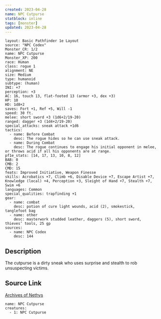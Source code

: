 ```yaml
---
created: 2023-04-28
name: NPC Cutpurse
statblock: inline
tags: [monster]
updated: 2023-04-28
---
```

```statblock
layout: Basic Pathfinder 1e Layout
source: "NPC Codex"
Monster_CR: 1/2
name: NPC Cutpurse
Monster_XP: 200
race: Human
class: rogue 1
alignment: NE
size: Medium
type: humanoid
subtype: (human)
INI: +7
perception: +3
AC: 16, touch 13, flat-footed 13 (armor +3, dex +3)
HP: 10
HD: 1d8+2
saves: Fort +1, Ref +5, Will -1
speed: 30 ft.
melee: short sword +3 (1d6+2/19-20)
ranged: dagger +3 (1d4+2/19-20)
special_attacks: sneak attack +1d6
tactics:
  - name: Before Combat
    desc: The rogue hides so he can use sneak attack.
  - name: During Combat
    desc: The rogue continues to engage his initial opponent in melee, or throws acid if all his opponents are at range.
pf1e_stats: [14, 17, 13, 10, 8, 12]
BAB: 0
CMB: 2
CMD: 15
feats: Improved Initiative, Weapon Finesse
skills: Acrobatics +7, Climb +6, Disable Device +7, Escape Artist +7, Knowledge (local) +4, Perception +3, Sleight of Hand +7, Stealth +7, Swim +6
languages: Common
special_qualities: trapfinding +1
gear:
  - name: combat
    desc: potion of cure light wounds, acid (2), smokestick, tanglefoot bag
  - name: other
    desc: masterwork studded leather, daggers (5), short sword, thieves’ tools, 25 gp
sources:
  - name: NPC Codex
    desc: 144
```
## Description
The cutpurse is a dirty sneak who uses surprise and stealth to rob unsuspecting victims.
## Source Link
[Archives of Nethys](https://aonprd.com/NPCDisplay.aspx?ItemName=Cutpurse)
```encounter-table
name: NPC Cutpurse
creatures:
  - 1: NPC Cutpurse
```
